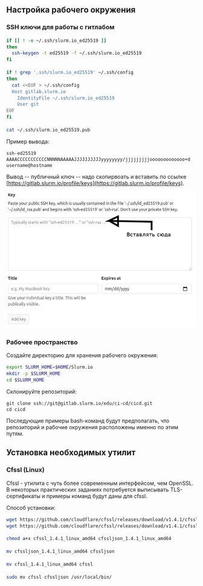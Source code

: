 ## Настройка рабочего окружения

### SSH ключи для работы с гитлабом

```bash
if [[ ! -e ~/.ssh/slurm.io_ed25519 ]]
then
  ssh-keygen -t ed25519 -f ~/.ssh/slurm.io_ed25519
fi

if ! grep '.ssh/slurm.io_ed25519' ~/.ssh/config
then
  cat <<EOF > ~/.ssh/config
  Host gitlab.slurm.io
    IdentityFile ~/.ssh/slurm.io_ed25519
    User git
EOF
fi

cat ~/.ssh/slurm.io_ed25519.pub
```

Пример вывода:

```
ssh-ed25519 AAAACCCCCCCCCCCNNNNNAAAAAJJJJJJJJJJyyyyyyyy/jjjjjjjjjooooooooooooo+d username@hostname
```

Вывод -- публичный ключ -- надо скопирвоать и вставить по ссылке [https://gitlab.slurm.io/profile/keys](https://gitlab.slurm.io/profile/keys).

![Интерфейс добавления ключей](img/sshkey.png)

### Рабочее пространство

Создайте директорию для хранения рабочего окружения:

```bash
export SLURM_HOME=$HOME/Slurm.io
mkdir -p $SLURM_HOME
cd $SLURM_HOME
```

Склонируйте репозиторий:

```
git clone ssh://git@gitlab.slurm.io/edu/ci-cd/cicd.git
cd cicd
```

Последующие примеры bash-команд будут предполагать, что репозиторий и рабочие окружения расположены именно по этим путям.

## Установка необходимых утилит

### Cfssl (Linux)

Cfssl - утилита с чуть более современным интерфейсом, чем OpenSSL. В некоторых практических заданиях потребуется выписывать TLS-сертификаты и примеры команд будут даны для cfssl.

Способ установки:

```bash
wget https://github.com/cloudflare/cfssl/releases/download/v1.4.1/cfssl_1.4.1_linux_amd64
wget https://github.com/cloudflare/cfssl/releases/download/v1.4.1/cfssljson_1.4.1_linux_amd64

chmod a+x cfssl_1.4.1_linux_amd64 cfssljson_1.4.1_linux_amd64

mv cfssljson_1.4.1_linux_amd64 cfssljson

mv cfssl_1.4.1_linux_amd64 cfssl

sudo mv cfssl cfssljson /usr/local/bin/
```
